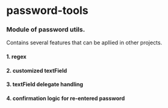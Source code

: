 # password-tools
### Module of password utils.

Contains several features that can be apllied in other projects.
#### 1. regex
#### 2. customized textField
#### 3. textField delegate handling
#### 4. confirmation logic for re-entered password
